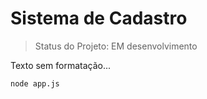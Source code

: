 <h1> Sistema de Cadastro </h1>

> Status do Projeto: EM desenvolvimento

Texto sem formatação...

```
node app.js
```
